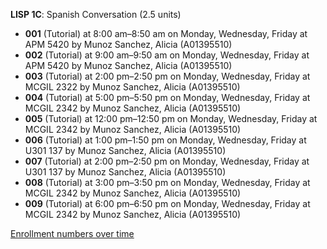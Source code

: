 **LISP 1C**: Spanish Conversation (2.5 units)

- **001** (Tutorial) at 8:00 am–8:50 am on Monday, Wednesday, Friday at APM 5420 by Munoz Sanchez, Alicia (A01395510)
- **002** (Tutorial) at 9:00 am–9:50 am on Monday, Wednesday, Friday at APM 5420 by Munoz Sanchez, Alicia (A01395510)
- **003** (Tutorial) at 2:00 pm–2:50 pm on Monday, Wednesday, Friday at MCGIL 2322 by Munoz Sanchez, Alicia (A01395510)
- **004** (Tutorial) at 5:00 pm–5:50 pm on Monday, Wednesday, Friday at MCGIL 2342 by Munoz Sanchez, Alicia (A01395510)
- **005** (Tutorial) at 12:00 pm–12:50 pm on Monday, Wednesday, Friday at MCGIL 2342 by Munoz Sanchez, Alicia (A01395510)
- **006** (Tutorial) at 1:00 pm–1:50 pm on Monday, Wednesday, Friday at U301 137 by Munoz Sanchez, Alicia (A01395510)
- **007** (Tutorial) at 2:00 pm–2:50 pm on Monday, Wednesday, Friday at U301 137 by Munoz Sanchez, Alicia (A01395510)
- **008** (Tutorial) at 3:00 pm–3:50 pm on Monday, Wednesday, Friday at MCGIL 2342 by Munoz Sanchez, Alicia (A01395510)
- **009** (Tutorial) at 6:00 pm–6:50 pm on Monday, Wednesday, Friday at MCGIL 2342 by Munoz Sanchez, Alicia (A01395510)

[Enrollment numbers over time](./LISP1C.tsv)
